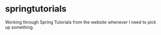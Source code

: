 # springtutorials
Working through Spring Tutorials from the website whenever I need to pick up something.
